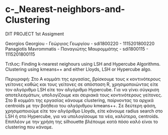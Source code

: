# c-_Nearest-neighbors-and-Clustering
DIT PROJECT 1st Assigment

Georgios Georgiou - Γεώργιος Γεωργίου - sdi1800220 - 1115201800220
Panagiotis Mavrommatis - Παναγιώτης Μαυρομμάτης - sdi1800115 - 1115201800115

Τιτλος: Finding k-nearest neighours using LSH and Hypercube Algorithms. Clustering using kmeans++ and either Lloyds, LSH or Hypercube algo.

Περιγραφή: Στο Α κομμάτι της εργασίας, βρίσκουμε τους κ κοντινότερους γείτονες καθώς και τους γείτονες σε απόσταση R, χρησιμοποιώντας είτε τον αλγόριθμο LSH είτε τον αλγόριθμο Hypercube. Για να γίνει σύγκριση αποτελεσμάτων, υπολογίζουμε και σειριακά τους κοντινότερους γείτονες.
Στο Β κομμάτι της εργασίας κάνουμε clustering, παίρνοντας τα αρχικά centroids με την βοήθεια του αλγόριθμου kmeans++. Σε δεύτερη φάση, χρησιμοποιούμε είτε τον αλγόριθμο Lloyds, είτε κάνουμε radius search στο LSH ή στο Hypercube, για να υπολογίσουμε τα νέα, καλύτερα, centroids. Επιπλέον με την χρήση της silhouette βλέπουμε κατά πόσο καλό είναι το clustering που κάναμε.

